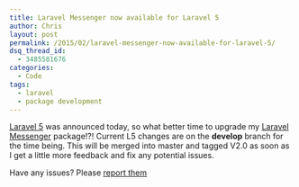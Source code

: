 ```yaml
---
title: Laravel Messenger now available for Laravel 5
author: Chris
layout: post
permalink: /2015/02/laravel-messenger-now-available-for-laravel-5/
dsq_thread_id:
  - 3485581676
categories:
  - Code
tags:
  - laravel
  - package development
---
```

<a href="https://twitter.com/laravelphp/status/562986210172616708" target="_blank">Laravel 5</a> was announced today, so what better time to upgrade my <a href="https://github.com/cmgmyr/laravel-messenger" target="_blank">Laravel Messenger</a> package!?! Current L5 changes are on the **develop** branch for the time being. <!--more-->This will be merged into master and tagged V2.0 as soon as I get a little more feedback and fix any potential issues.

Have any issues? Please <a href="https://github.com/cmgmyr/laravel-messenger/issues" target="_blank">report them</a>